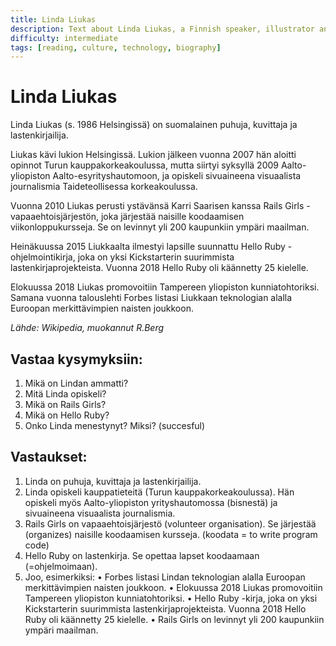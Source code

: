 ```yaml
---
title: Linda Liukas
description: Text about Linda Liukas, a Finnish speaker, illustrator and children's book author
difficulty: intermediate
tags: [reading, culture, technology, biography]
---
```


# Linda Liukas

Linda Liukas (s. 1986 Helsingissä) on suomalainen puhuja, kuvittaja ja lastenkirjailija.

Liukas kävi lukion Helsingissä. Lukion jälkeen vuonna 2007 hän aloitti opinnot Turun kauppakorkeakoulussa, mutta siirtyi syksyllä 2009 Aalto-yliopiston Aalto-esyrityshautomoon, ja opiskeli sivuaineena visuaalista journalismia Taideteollisessa korkeakoulussa.

Vuonna 2010 Liukas perusti ystävänsä Karri Saarisen kanssa Rails Girls -vapaaehtoisjärjestön, joka järjestää naisille koodaamisen viikonloppukursseja. Se on levinnyt yli 200 kaupunkiin ympäri maailman.

Heinäkuussa 2015 Liukkaalta ilmestyi lapsille suunnattu Hello Ruby -ohjelmointikirja, joka on yksi Kickstarterin suurimmista lastenkirjaprojekteista. Vuonna 2018 Hello Ruby oli käännetty 25 kielelle.

Elokuussa 2018 Liukas promovoitiin Tampereen yliopiston kunniatohtoriksi. Samana vuonna talouslehti Forbes listasi Liukkaan teknologian alalla Euroopan merkittävimpien naisten joukkoon.

*Lähde: Wikipedia, muokannut R.Berg*

## Vastaa kysymyksiin:

1. Mikä on Lindan ammatti?
2. Mitä Linda opiskeli?
3. Mikä on Rails Girls?
4. Mikä on Hello Ruby?
5. Onko Linda menestynyt? Miksi? (succesful)

## Vastaukset:

1. Linda on puhuja, kuvittaja ja lastenkirjailija.
2. Linda opiskeli kauppatieteitä (Turun kauppakorkeakoulussa). Hän opiskeli myös Aalto-yliopiston yrityshautomossa (bisnestä) ja sivuaineena visuaalista journalismia.
3. Rails Girls on vapaaehtoisjärjestö (volunteer organisation). Se järjestää (organizes) naisille koodaamisen kursseja. (koodata = to write program code)
4. Hello Ruby on lastenkirja. Se opettaa lapset koodaamaan (=ohjelmoimaan).
5. Joo, esimerkiksi:
   • Forbes listasi Lindan teknologian alalla Euroopan merkittävimpien naisten joukkoon.
   • Elokuussa 2018 Liukas promovoitiin Tampereen yliopiston kunniatohtoriksi.
   • Hello Ruby -kirja, joka on yksi Kickstarterin suurimmista lastenkirjaprojekteista. Vuonna 2018 Hello Ruby oli käännetty 25 kielelle.
   • Rails Girls on levinnyt yli 200 kaupunkiin ympäri maailman.